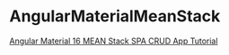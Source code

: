 # AngularMaterialMeanStack

[Angular Material 16 MEAN Stack SPA CRUD App Tutorial](https://www.positronx.io/angular-mean-stack-tutorial-build-crud-angular-material/)